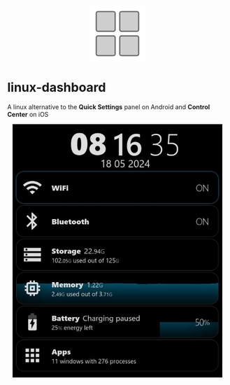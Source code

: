 <p align=center><img src=./icon.svg width=128px /></p>

# linux-dashboard
A linux alternative to the **Quick Settings** panel on Android and **Control Center** on iOS 

<p align=center><img src=./linux-dashboard.jpg width=480px /></p>
